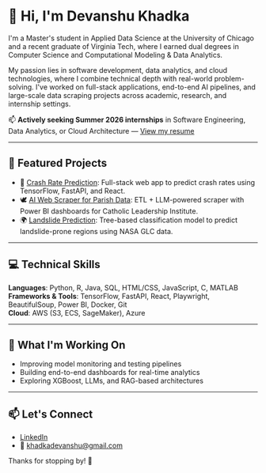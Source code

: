 # 👋 Hi, I'm Devanshu Khadka

I'm a Master's student in Applied Data Science at the University of Chicago and a recent graduate of Virginia Tech, where I earned dual degrees in Computer Science and Computational Modeling & Data Analytics.

My passion lies in software development, data analytics, and cloud technologies, where I combine technical depth with real-world problem-solving. I've worked on full-stack applications, end-to-end AI pipelines, and large-scale data scraping projects across academic, research, and internship settings.

📫 **Actively seeking Summer 2026 internships** in Software Engineering, Data Analytics, or Cloud Architecture — [View my resume](https://github.com/Devanshu1503/resume/blob/main/Devanshu_Resume_ucicago.pdf)

---
## 🔧 Featured Projects

- 🚗 [Crash Rate Prediction](https://github.com/Devanshu1503/traffic-crash-predictor): Full-stack web app to predict crash rates using TensorFlow, FastAPI, and React.
- 🕊️ [AI Web Scraper for Parish Data](https://github.com/Devanshu1503/ai-web-scraper): ETL + LLM-powered scraper with Power BI dashboards for Catholic Leadership Institute.
- 🌍 [Landslide Prediction](https://github.com/Devanshu1503/landslide-prediction-tree-models): Tree-based classification model to predict landslide-prone regions using NASA GLC data.

---

## 💻 Technical Skills

**Languages**: Python, R, Java, SQL, HTML/CSS, JavaScript, C, MATLAB  
**Frameworks & Tools**: TensorFlow, FastAPI, React, Playwright, BeautifulSoup, Power BI, Docker, Git  
**Cloud**: AWS (S3, ECS, SageMaker), Azure  

---

## 🎯 What I'm Working On

- Improving model monitoring and testing pipelines
- Building end-to-end dashboards for real-time analytics
- Exploring XGBoost, LLMs, and RAG-based architectures

---

## 📫 Let's Connect

- [LinkedIn](https://linkedin.com/in/devanshukhadka)
- 📧 khadkadevanshu@gmail.com

Thanks for stopping by! 🚀
